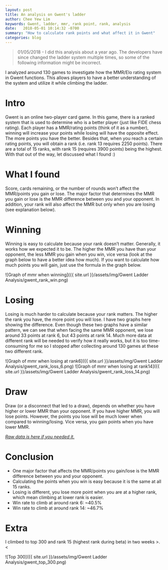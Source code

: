 ```yaml
---
layout: post
title: An analysis on Gwent's ladder
author: Chee Yew Lim
keywords: Gwent, ladder, mmr, rank point, rank, analysis 
date:   2018-05-01 10:14:32 -0700
summary: "How to calculate rank points and what affect it in Gwent"
categories: blog
---
```


> 01/05/2018 - I did this analysis about a year ago. The developers have since changed the ladder system multiple times, so some of the following information might be incorrect.  

I analyzed around 130 games to investigate how the MMR/Elo rating system in Gwent functions. This allows players to have a better understanding of the system and utilize it while climbing the ladder.  

# Intro

Gwent is an online two-player card game. In this game, there is a ranked system that is used to determine who is a better player (just like FIDE chess rating). Each player has a MMR/rating points (think of it as a number), winning will increase your points while losing will have the opposite effect.
The more points you have the better. Besides that, when you reach a certain rating points, you will obtain a rank (i.e. rank 13 requires 2250 points). There are a total of 15 ranks, with rank 15 (requires 3900 points) being the highest. With that out of the way, let discussed what I found :)

# What I found

Score, cards remaining, or the number of rounds won’t affect the MMR/points you gain or lose. The major factor that determines the MMR you gain or lose is the MMR difference between you and your opponent. In addition, your rank will also affect the MMR but only when you are losing (see explanation below).

# Winning

Winning is easy to calculate because your rank doesn’t matter. Generally, it works how we expected it to be. The higher the MMR you have than your opponent, the less MMR you gain when you win, vice versa (look at the graph below to have a better idea how much). If you want to calculate how much points you will gain, just use the formula in the graph below.

![Graph of mmr when winning]({{ site.url }}/assets/img/Gwent Ladder Analysis/gwent_rank_win.png)

# Losing

Losing is much harder to calculate because your rank matters. The higher the rank you have, the more point you will lose. I have two graphs here showing the difference. Even though these two graphs have a similar pattern, we can see that when facing the same MMR opponent, we lose around 33 points at rank 6, but 43 points at rank 14. Much more data at different rank will be needed to verify how it really works, but it is too time-consuming for me so I stopped after collecting around 130 games at these two different rank.  

![Graph of mmr when losing at rank6]({{ site.url }}/assets/img/Gwent Ladder Analysis/gwent_rank_loss_6.png)
![Graph of mmr when losing at rank14]({{ site.url }}/assets/img/Gwent Ladder Analysis/gwent_rank_loss_14.png)

# Draw

Draw (or a disconnect that led to a draw), depends on whether you have higher or lower MMR than your opponent. If you have higher MMR, you will lose points. However, the points you lose will be much lower when compared to winning/losing. Vice versa, you gain points when you have lower MMR.

[*Raw data is here if you needed it.*][raw-data]

# Conclusion

- One major factor that affects the MMR/points you gain/lose is the MMR difference between you and your opponent.
- Calculating the points when you win is easy because it is the same at all 15 ranks.
- Losing is different, you lose more point when you are at a higher rank, which mean climbing at lower rank is easier.
- Win rate to climb at around rank 6: ~40.5%
- Win rate to climb at around rank 14: ~46.7%

# Extra

I climbed to top 300 and rank 15 (highest rank during beta) in two weeks >.<

![Top 300]({{ site.url }}/assets/img/Gwent Ladder Analysis/gwent_top_300.png)

[raw-data]: https://docs.google.com/spreadsheets/d/1Q7Wi6Go1ahuDGGp2q5DeuFGslv2eIEoNWq_X62edY5M/edit#gid=0
